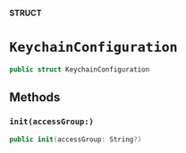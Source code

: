 **STRUCT**

# `KeychainConfiguration`

```swift
public struct KeychainConfiguration
```

## Methods
### `init(accessGroup:)`

```swift
public init(accessGroup: String?)
```

